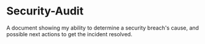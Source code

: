 # Security-Audit
A document showing my ability to determine a security breach's cause, and possible next actions to get the incident resolved.
